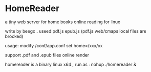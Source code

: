 # HomeReader
a tiny web server for home books online reading for linux

write by beego .
useed pdf.js epub.js (pdf.js web/cmaps local files are brocked)

usage:
modify /conf/app.conf set home=/xxx/xx

support .pdf and .epub files online render

homereader is a binary linux x64 , run as : nohup ./homereader &


